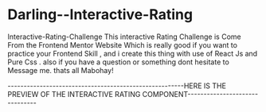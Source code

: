 # Darling--Interactive-Rating
Interactive-Rating-Challenge
This interactive Rating Challenge is Come From the Frontend Mentor Website
Which is really good if you want to practice your Frontend Skill , and i create
this thing with use of React Js and Pure Css . also if you have a question or something
dont hesitate to Message me. thats all Mabohay!

-------------------------------------------------------HERE IS THE PREVIEW OF THE INTERACTIVE RATING COMPONENT-------------------------------
